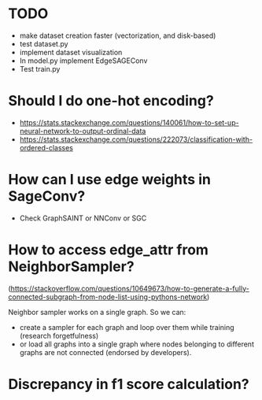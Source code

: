 # TODO
- make dataset creation faster (vectorization, and disk-based)
- test dataset.py
- implement dataset visualization
- In model.py implement EdgeSAGEConv
- Test train.py

# Should I do one-hot encoding?
- https://stats.stackexchange.com/questions/140061/how-to-set-up-neural-network-to-output-ordinal-data
- https://stats.stackexchange.com/questions/222073/classification-with-ordered-classes

# How can I use edge weights in SageConv?
- Check GraphSAINT or NNConv or SGC

# How to access edge_attr from NeighborSampler?
(https://stackoverflow.com/questions/10649673/how-to-generate-a-fully-connected-subgraph-from-node-list-using-pythons-network)

Neighbor sampler works on a single graph. So we can:
- create a sampler for each graph and loop over them while training (research forgetfulness)
- or load all graphs into a single graph where nodes belonging to different graphs are not connected (endorsed by developers).

# Discrepancy in f1 score calculation?